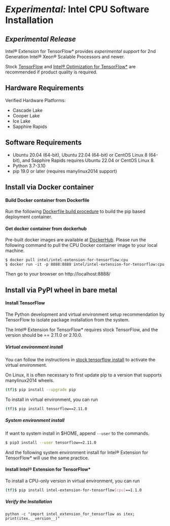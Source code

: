 # *Experimental:* Intel CPU Software Installation 


## *Experimental Release*

Intel® Extension for TensorFlow* provides *experimental support* for 2nd Generation Intel® Xeon® Scalable Processors and newer. 

Stock [TensorFlow](https://pypi.org/project/tensorflow/) and [Intel® Optimization for TensorFlow*](https://pypi.org/project/intel-tensorflow/) are recommended if product quality is required.

## Hardware Requirements

Verified Hardware Platforms:
- Cascade Lake
- Cooper Lake
- Ice Lake
- Sapphire Rapids
 
## Software Requirements

- Ubuntu 20.04 (64-bit), Ubuntu 22.04 (64-bit) or CentOS Linux 8 (64-bit), and Sapphire Rapids requires Ubuntu 22.04 or CentOS Linux 8.
- Python 3.7-3.10
- pip 19.0 or later (requires manylinux2014 support)
  
## Install via Docker container

#### Build Docker container from Dockerfile

Run the following [Dockerfile build procedure](./../../../docker/README.md) to build the pip based deployment container.

#### Get docker container from dockerhub

Pre-built docker images are available at [DockerHub](https://hub.docker.com/r/intel/intel-extension-for-tensorflow/tags).
Please run the following command to pull the CPU Docker container image to your local machine.

```
$ docker pull intel/intel-extension-for-tensorflow:cpu
$ docker run -it -p 8888:8888 intel/intel-extension-for-tensorflow:cpu
```
Then go to your browser on http://localhost:8888/

## Install via PyPI wheel in bare metal

#### Install TensorFlow

The Python development and virtual environment setup recommendation by TensorFlow to isolate package installation from the system.

The Intel® Extension for TensorFlow* requires stock TensorFlow, and the version should be == 2.11.0 or 2.10.0.


##### Virtual environment install 

You can follow the instructions in [stock tensorflow install](https://www.tensorflow.org/install/pip#step-by-step_instructions) to activate the virtual environment.

On Linux, it is often necessary to first update pip to a version that supports manylinux2014 wheels.
```bash
(tf)$ pip install --upgrade pip
```

To install in virtual environment, you can run 
```bash
(tf)$ pip install tensorflow==2.11.0
```

##### System environment install 
If want to system install in $HOME, append `--user` to the commands.
```bash
$ pip3 install --user tensorflow==2.11.0
``` 
And the following system environment install for Intel® Extension for TensorFlow* will use the same practice. 

#### Install Intel® Extension for TensorFlow*

To install a CPU-only version in virtual environment, you can run

```bash
(tf)$ pip install intel-extension-for-tensorflow[cpu]==1.1.0
```

##### Verify the Installation 
```
python -c "import intel_extension_for_tensorflow as itex; print(itex.__version__)"
```
